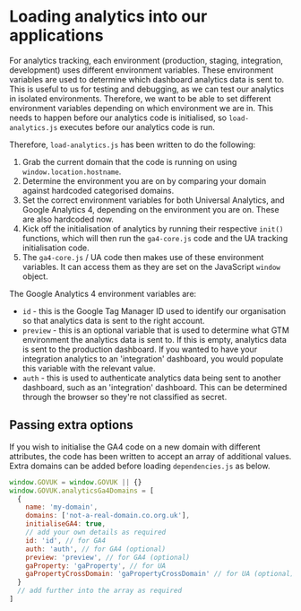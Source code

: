 # Loading analytics into our applications

For analytics tracking, each environment (production, staging, integration, development) uses different environment variables. These environment variables are used to determine which dashboard analytics data is sent to. This is useful to us for testing and debugging, as we can test our analytics in isolated environments. Therefore, we want to be able to set different environment variables depending on which environment we are in. This needs to happen before our analytics code is initialised, so `load-analytics.js` executes before our analytics code is run.

Therefore, `load-analytics.js` has been written to do the following:

1. Grab the current domain that the code is running on using `window.location.hostname`.
2. Determine the environment you are on by comparing your domain against hardcoded categorised domains.
3. Set the correct environment variables for both Universal Analytics, and Google Analytics 4, depending on the environment you are on. These are also hardcoded now.
4. Kick off the initialisation of analytics by running their respective `init()` functions, which will then run the `ga4-core.js` code and the UA tracking initialisation code.
5. The `ga4-core.js` / UA code then makes use of these environment variables. It can access them as they are set on the JavaScript `window` object.

The Google Analytics 4 environment variables are:

- `id` - this is the Google Tag Manager ID used to identify our organisation so that analytics data is sent to the right account.
- `preview` - this is an optional variable that is used to determine what GTM environment the analytics data is sent to. If this is empty, analytics data is sent to the production dashboard. If you wanted to have your integration analytics to an 'integration' dashboard, you would populate this variable with the relevant value.
- `auth` - this is used to authenticate analytics data being sent to another dashboard, such as an 'integration' dashboard. This can be determined through the browser so they're not classified as secret.

## Passing extra options

If you wish to initialise the GA4 code on a new domain with different attributes, the code has been written to accept an array of additional values. Extra domains can be added before loading `dependencies.js` as below.

```JavaScript
window.GOVUK = window.GOVUK || {}
window.GOVUK.analyticsGa4Domains = [
  {
    name: 'my-domain',
    domains: ['not-a-real-domain.co.org.uk'],
    initialiseGA4: true,
    // add your own details as required
    id: 'id', // for GA4
    auth: 'auth', // for GA4 (optional)
    preview: 'preview', // for GA4 (optional)
    gaProperty: 'gaProperty', // for UA
    gaPropertyCrossDomain: 'gaPropertyCrossDomain' // for UA (optional)
  }
  // add further into the array as required
]
```
